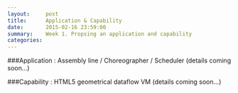 ```yaml
---
layout:     post
title:      Application & Capability 
date:       2015-02-16 23:59:00
summary:    Week 1. Propsing an application and capability
categories: 
---
```


###Application : Assembly line / Choreographer / Scheduler
(details coming soon...)

###Capability : HTML5 geometrical dataflow VM
(details coming soon...)